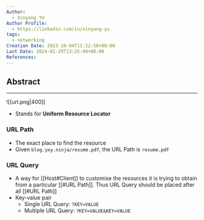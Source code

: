 ```yaml
---
Author:
  - Xinyang YU
Author Profile:
  - https://linkedin.com/in/xinyang-yu
tags:
  - networking
Creation Date: 2023-10-04T11:22:56+08:00
Last Date: 2024-01-29T13:25:40+08:00
References: 
---
```

## Abstract
---
![[url.png|400]]

- Stands for **Uniform Resource Locator**

### URL Path
- The exact place to find the resource 
- Given `blog.yxy.ninja/resume.pdf`, the URL Path is `resume.pdf`

### URL Query
- A way for [[Host#Client]] to customise the resources it is trying to obtain from a particular [[#URL Path]]. Thus URL Query should be placed after all [[#URL Path]]
- Key-value pair
	- Single URL Query:  `?KEY=VALUE`
	- Multiple URL Query: `?KEY=VALUE&KEY=VALUE`